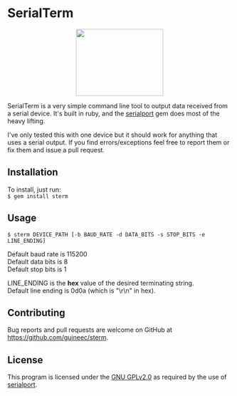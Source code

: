 # SerialTerm
<p align="center">
  <img width="196" height="150" src="https://files.cians.site/sterm_image.png">
</p>
SerialTerm is a very simple command line tool to output data received from a serial device. It's built in ruby, and the <a href="https://rubygems.org/gems/serialport/versions/1.3.1" target="_blank">serialport</a> gem does most of the heavy lifting.  

I've only tested this with one device but it should work for anything that uses a serial output. If you find errors/exceptions feel free to report them or fix them and issue a pull request.

## Installation  
To install, just run:  
`
$ gem install sterm
`

## Usage

`
$ sterm DEVICE_PATH [-b BAUD_RATE -d DATA_BITS -s STOP_BITS -e LINE_ENDING]
`
  
Default baud rate is 115200  
Default data bits is 8  
Default stop bits is 1  
  
LINE_ENDING is the **hex** value of the desired terminating string.  
Default line ending is 0d0a (which is "\r\n" in hex).  

## Contributing

Bug reports and pull requests are welcome on GitHub at https://github.com/guineec/sterm.  
  
## License  
This program is licensed under the <a href="https://www.gnu.org/licenses/old-licenses/gpl-2.0.txt">GNU GPLv2.0</a> as required by the use of <a href="https://rubygems.org/gems/serialport/versions/1.3.1" target="_blank">serialport</a>.
